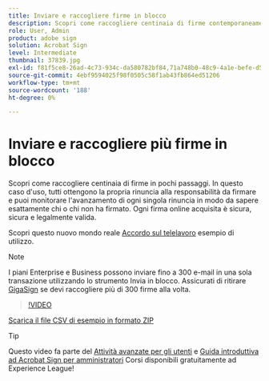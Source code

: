 ```yaml
---
title: Inviare e raccogliere firme in blocco
description: Scopri come raccogliere centinaia di firme contemporaneamente per qualsiasi documento in pochi passaggi
role: User, Admin
product: adobe sign
solution: Acrobat Sign
level: Intermediate
thumbnail: 37839.jpg
exl-id: f81f5ce8-26ad-4c73-934c-da580782bf84,71a748b0-48c9-4a1e-befe-d5f311d6c05e
source-git-commit: 4ebf9594025f98f0505c58f1ab43fb864ed51206
workflow-type: tm+mt
source-wordcount: '188'
ht-degree: 0%

---
```


# Inviare e raccogliere più firme in blocco

Scopri come raccogliere centinaia di firme in pochi passaggi. In questo caso d&#39;uso, tutti ottengono la propria rinuncia alla responsabilità da firmare e puoi monitorare l&#39;avanzamento di ogni singola rinuncia in modo da sapere esattamente chi o chi non ha firmato. Ogni firma online acquisita è sicura, sicura e legalmente valida.

Scopri questo nuovo mondo reale [Accordo sul telelavoro](https://experienceleague.adobe.com/docs/document-cloud-learn/sign-learning-hub/expand/recipes/gov/usecasegovtelework.html?lang=en) esempio di utilizzo.

>[!NOTE]
>
>I piani Enterprise e Business possono inviare fino a 300 e-mail in una sola transazione utilizzando lo strumento Invia in blocco. Assicurati di ritirare [GigaSign](https://experienceleague.adobe.com/docs/document-cloud-learn/sign-learning-hub/develop/custom/gigasign.html?lang=en) se devi raccogliere più di 300 firme alla volta.

>[!VIDEO](https://video.tv.adobe.com/v/33655?quality=12&learn=on&hidetitle=true)

[Scarica il file CSV di esempio in formato ZIP](../assets/megasign_merge_sample.zip)

>[!TIP]
>
>Questo video fa parte del [Attività avanzate per gli utenti](https://experienceleague.adobe.com/?recommended=Sign-U-1-2020.3) e [Guida introduttiva ad Acrobat Sign per amministratori](https://experienceleague.adobe.com/?recommended=Sign-A-1-2020.2) Corsi disponibili gratuitamente ad Experience League!
